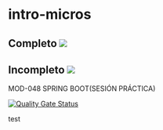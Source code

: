 # intro-micros 

## Completo ![](https://github.com/NeoDuke/intro-micros/workflows/Ejercicio%20Completo/badge.svg)

## Incompleto ![](https://github.com/NeoDuke/intro-micros/workflows/Ejercicio%20Incompleto/badge.svg)

 MOD-048 SPRING BOOT(SESIÓN PRÁCTICA)

[![Quality Gate Status](https://sonarcloud.io/api/project_badges/measure?project=NeoDuke_intro-micros&metric=alert_status)](https://sonarcloud.io/dashboard?id=NeoDuke_intro-micros)

test
